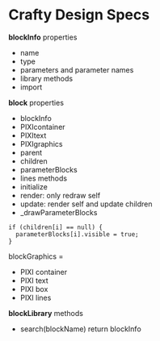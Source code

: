 # Crafty Design Specs

**blockInfo**
properties
 - name
 - type
 - parameters and parameter names
 - library
methods
 - import

**block**
properties
 - blockInfo
 - PIXIcontainer
  - PIXItext
  - PIXIgraphics
 - parent
 - children
 - parameterBlocks
 - lines
methods
 - initialize
 - render: only redraw self
 - update: render self and update children
 - _drawParameterBlocks
 ```
 if (children[i] == null) {
   parameterBlocks[i].visible = true;
 }
 ```



blockGraphics =
 - PIXI container
 - PIXI text
 - PIXI box
 - PIXI lines

**blockLibrary**
methods
 - search(blockName) return blockInfo
